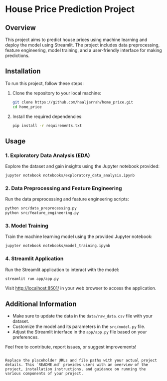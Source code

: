 # House Price Prediction Project

## Overview

This project aims to predict house prices using machine learning and deploy the model using Streamlit. The project includes data preprocessing, feature engineering, model training, and a user-friendly interface for making predictions.

## Installation

To run this project, follow these steps:

1. Clone the repository to your local machine:

    ```bash
    git clone https://github.com/haaljarrah/home_price.git
    cd home_price
    ```

2. Install the required dependencies:

    ```bash
    pip install -r requirements.txt
    ```

## Usage

### 1. Exploratory Data Analysis (EDA)

Explore the dataset and gain insights using the Jupyter notebook provided:

```bash
jupyter notebook notebooks/exploratory_data_analysis.ipynb
```

### 2. Data Preprocessing and Feature Engineering

Run the data preprocessing and feature engineering scripts:

```bash
python src/data_preprocessing.py
python src/feature_engineering.py
```

### 3. Model Training

Train the machine learning model using the provided Jupyter notebook:

```bash
jupyter notebook notebooks/model_training.ipynb
```

### 4. Streamlit Application

Run the Streamlit application to interact with the model:

```bash
streamlit run app/app.py
```

Visit [http://localhost:8501/](http://localhost:8501) in your web browser to access the application.

## Additional Information

- Make sure to update the data in the `data/raw_data.csv` file with your dataset.
- Customize the model and its parameters in the `src/model.py` file.
- Adjust the Streamlit interface in the `app/app.py` file based on your preferences.

Feel free to contribute, report issues, or suggest improvements!

```

Replace the placeholder URLs and file paths with your actual project details. This `README.md` provides users with an overview of the project, installation instructions, and guidance on running the various components of your project.